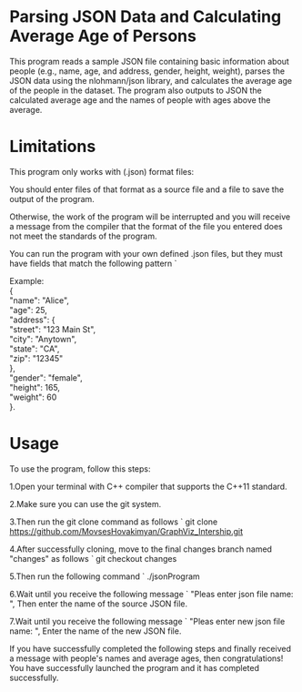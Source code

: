 # Parsing JSON Data and Calculating Average Age of Persons

This program reads a sample JSON file containing basic information about people (e.g., name, age, and address, gender, height, weight), parses the JSON data using the nlohmann/json library, and calculates the average age of the people in the dataset. The program also outputs to JSON the calculated average age and the names of people with ages above the average.

# Limitations

This program only works with (.json) format files: 

You should enter files of that format as a source file and a file to save the output of the program.

Otherwise, the work of the program will be interrupted and you will receive a message from the compiler that the format of the file you entered does not meet the standards of the program.

You can run the program with your own defined .json files, but they must have fields that match the following pattern `

Example: <br />
	{ <br />
	   "name": "Alice",<br />
      	   "age": 25,<br />
           "address": {<br />
           "street": "123 Main St",<br />
           "city": "Anytown",<br />
           "state": "CA",<br />
           "zip": "12345"<br />
           },<br />
           "gender": "female",<br />
           "height": 165,<br />
           "weight": 60 <br />
	}.<br />

# Usage

To use the program, follow this steps:

1.Open your terminal with C++ compiler that supports the C++11 standard.

2.Make sure you can use the git system.

3.Then run the git clone command as follows ` git clone https://github.com/MovsesHovakimyan/GraphViz_Intership.git 

4.After successfully cloning, move to the final changes branch named "changes" as follows `
  git checkout changes

5.Then run the following command `
  ./jsonProgram 

6.Wait until you receive the following message ` "Pleas enter json file name: ",
  Then enter the name of the source JSON file.

7.Wait until you receive the following message ` "Pleas enter new json file name: ", 
  Enter the name of the new JSON file.

If you have successfully completed the following steps and finally received a message with people's names and average ages, then congratulations! You have successfully launched the program and it has completed successfully.

